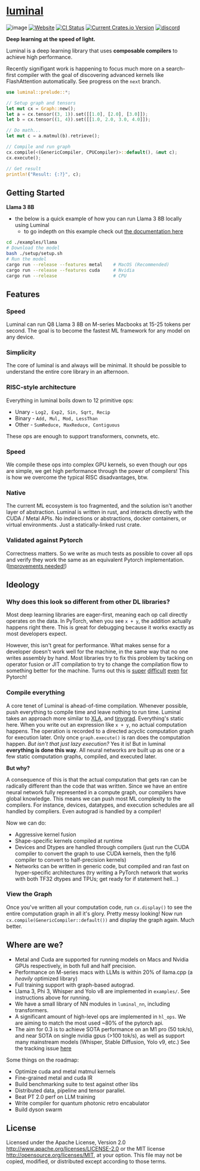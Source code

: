 # [luminal](https://luminalai.com)
![image](https://github.com/jafioti/luminal/blob/main/docs/images/dag.jpeg)
[![Website](https://img.shields.io/badge/Docs-Website-blue?style=for-the-badge&color=0D9373)](https://luminalai.com)
[![CI Status](https://img.shields.io/github/actions/workflow/status/jafioti/luminal/test.yml?style=for-the-badge&logo=github-actions&logoColor=white&branch=main)](https://github.com/Sidekick-AI/dataflow/actions)
[![Current Crates.io Version](https://img.shields.io/crates/v/luminal.svg?style=for-the-badge&logo=rust)](https://crates.io/crates/luminal)
[![discord](https://dcbadge.vercel.app/api/server/VQf3j8WWNd)](https://discord.gg/VQf3j8WWNd)

**Deep learning at the speed of light.**

Luminal is a deep learning library that uses **composable compilers** to achieve high performance.

Recently signifigant work is happening to focus much more on a search-first compiler with the goal of discovering advanced kernels like FlashAttention automatically. See progress on the `next` branch.

```rust
use luminal::prelude::*;

// Setup graph and tensors
let mut cx = Graph::new();
let a = cx.tensor((3, 1)).set([[1.0], [2.0], [3.0]]);
let b = cx.tensor((1, 4)).set([[1.0, 2.0, 3.0, 4.0]]);

// Do math...
let mut c = a.matmul(b).retrieve();

// Compile and run graph
cx.compile(<(GenericCompiler, CPUCompiler)>::default(), &mut c);
cx.execute();

// Get result
println!("Result: {:?}", c);
```

## Getting Started
**Llama 3 8B**
- the below is a quick example of how you can run Llama 3 8B locally using Luminal
    - to go indepth on this example check out [the documentation here](https://github.com/jafioti/luminal/tree/main/examples/llama/README.md)
```bash
cd ./examples/llama
# Download the model
bash ./setup/setup.sh
# Run the model
cargo run --release --features metal    # MacOS (Recommended)
cargo run --release --features cuda     # Nvidia
cargo run --release                     # CPU
```

## Features
### Speed
Luminal can run Q8 Llama 3 8B on M-series Macbooks at 15-25 tokens per second. The goal is to become the fastest ML framework for any model on any device.

### Simplicity
The core of luminal is and always will be minimal. It should be possible to understand the entire core library in an afternoon.

### RISC-style architecture
Everything in luminal boils down to 12 primitive ops:
- Unary - `Log2, Exp2, Sin, Sqrt, Recip`
- Binary - `Add, Mul, Mod, LessThan`
- Other - `SumReduce, MaxReduce, Contiguous`

These ops are enough to support transformers, convnets, etc.

### Speed
We compile these ops into complex GPU kernels, so even though our ops are simple, we get high performance through the power of compilers! This is how we overcome the typical RISC disadvantages, btw. 

### Native
The current ML ecosystem is too fragmented, and the solution isn't another layer of abstraction. Luminal is written in rust, and interacts directly with the CUDA / Metal APIs. No indirections or abstractions, docker containers, or virtual environments. Just a statically-linked rust crate.

### Validated against Pytorch
Correctness matters. So we write as much tests as possible to cover all ops and verify they work the same as an equivalent Pytorch implementation. ([Improvements needed!](https://github.com/jafioti/luminal/issues/20))

## Ideology
### Why does this look so different from other DL libraries?
Most deep learning libraries are eager-first, meaning each op call directly operates on the data. In PyTorch, when you see `x + y`, the addition actually happens right there. This is great for debugging because it works exactly as most developers expect.

However, this isn't great for performance. What makes sense for a developer doesn't work well for the machine, in the same way that no one writes assembly by hand. Most libraries try to fix this problem by tacking on operator fusion or JIT compilation to try to change the compilation flow to something better for the machine. Turns out this is [super](https://pytorch.org/docs/stable/dynamo/index.html) [difficult](https://pytorch.org/tutorials/intermediate/torch_compile_tutorial.html) [even](https://pytorch.org/docs/stable/jit.html) [for](https://pytorch.org/docs/stable/fx.html#torch.fx.symbolic_trace) Pytorch!

### Compile everything
A core tenet of Luminal is ahead-of-time compilation. Whenever possible, push everything to compile time and leave nothing to run time. Luminal takes an approach more similar to [XLA](https://www.tensorflow.org/xla), and [tinygrad](https://github.com/tinygrad/tinygrad). Everything's static here. When you write out an expression like `x + y`, no actual computation happens. The operation is recorded to a directed acyclic computation graph for execution later. Only once `graph.execute()` is ran does the computation happen. *But isn't that just lazy execution?* Yes it is! But in luminal **everything is done this way**. All neural networks are built up as one or a few static computation graphs, compiled, and executed later.

**But why?**

A consequence of this is that the actual computation that gets ran can be radically different than the code that was written. Since we have an entire neural network fully represented in a compute graph, our compilers have global knowledge. This means we can push most ML complexity to the compilers. For instance, devices, datatypes, and execution schedules are all handled by compliers. Even autograd is handled by a compiler!

Now we can do:
- Aggressive kernel fusion
- Shape-specific kernels compiled at runtime
- Devices and Dtypes are handled through compilers (just run the CUDA compiler to convert the graph to use CUDA kernels, then the fp16 compiler to convert to half-precision kernels)
- Networks can be written in generic code, but compiled and ran fast on hyper-specific architectures (try writing a PyTorch network that works with both TF32 dtypes and TPUs; get ready for if statement hell...)

### View the Graph
Once you've written all your computation code, run `cx.display()` to see the entire computation graph in all it's glory. Pretty messy looking! Now run `cx.compile(GenericCompiler::default())` and display the graph again. Much better.

## Where are we?
- Metal and Cuda are supported for running models on Macs and Nvidia GPUs respectively, in both full and half precision.
- Performance on M-series macs with LLMs is within 20% of llama.cpp (a *heavily* optimized library)
- Full training support with graph-based autograd.
- Llama 3, Phi 3, Whisper and Yolo v8 are implemented in `examples/`. See instructions above for running.
- We have a small library of NN modules in `luminal_nn`, including transformers.
- A significant amount of high-level ops are implemented in `hl_ops`. We are aiming to match the most used ~80% of the pytorch api.
- The aim for 0.3 is to achieve SOTA performance on an M1 pro (50 tok/s), and near SOTA on single nvidia gpus (>100 tok/s), as well as support many mainstream models (Whisper, Stable Diffusion, Yolo v9, etc.) See the tracking issue [here](https://github.com/jafioti/luminal/issues/29)

Some things on the roadmap:
- Optimize cuda and metal matmul kernels
- Fine-grained metal and cuda IR
- Build benchmarking suite to test against other libs
- Distributed data, pipeline and tensor parallel.
- Beat PT 2.0 perf on LLM training
- Write compiler for quantum photonic retro encabulator
- Build dyson swarm

## License
Licensed under the Apache License, Version 2.0 http://www.apache.org/licenses/LICENSE-2.0 or the MIT license http://opensource.org/licenses/MIT, at your option. This file may not be copied, modified, or distributed except according to those terms.
